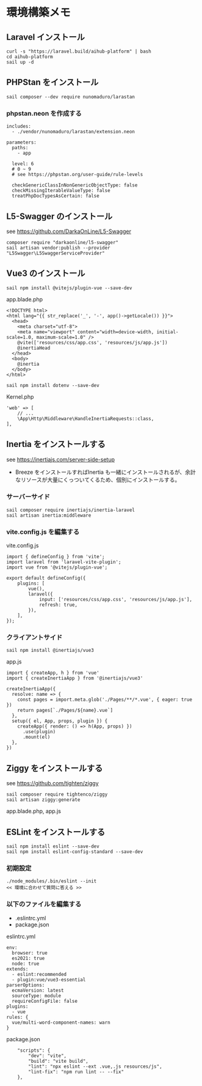 # 環境構築メモ
 ## Laravel インストール
 ```
 curl -s "https://laravel.build/aihub-platform" | bash
 cd aihub-platform
 sail up -d
 ```
## PHPStan をインストール
```
sail composer --dev require nunomaduro/larastan
```
### phpstan.neon を作成する
```
includes:
  - ./vendor/nunomaduro/larastan/extension.neon

parameters:
  paths:
    - app

  level: 6
  # 0 ~ 9
  # see https://phpstan.org/user-guide/rule-levels

  checkGenericClassInNonGenericObjectType: false
  checkMissingIterableValueType: false
  treatPhpDocTypesAsCertain: false
```

## L5-Swagger のインストール
see https://github.com/DarkaOnLine/L5-Swagger

```
composer require "darkaonline/l5-swagger"
sail artisan vendor:publish --provider "L5Swagger\L5SwaggerServiceProvider"
```

## Vue3 のインストール
```
sail npm install @vitejs/plugin-vue --save-dev
```
app.blade.php
```
<!DOCTYPE html>
<html lang="{{ str_replace('_', '-', app()->getLocale()) }}">
  <head>
    <meta charset="utf-8">
    <meta name="viewport" content="width=device-width, initial-scale=1.0, maximum-scale=1.0" />
    @vite(['resources/css/app.css', 'resources/js/app.js'])
    @inertiaHead
  </head>
  <body>
    @inertia
  </body>
</html>
```

```
sail npm install dotenv --save-dev
```
Kernel.php
```
'web' => [
    // ...
    \App\Http\Middleware\HandleInertiaRequests::class,
],
```


## Inertia をインストールする
see https://inertiajs.com/server-side-setup
- Breeze をインストールすればInertia も一緒にインストールされるが、余計なリソースが大量にくっついてくるため、個別にインストールする。
### サーバーサイド
```
sail composer require inertiajs/inertia-laravel
sail artisan inertia:middleware
```

### vite.config.js を編集する
vite.config.js
```
import { defineConfig } from 'vite';
import laravel from 'laravel-vite-plugin';
import vue from '@vitejs/plugin-vue';

export default defineConfig({
    plugins: [
        vue(),
        laravel({
            input: ['resources/css/app.css', 'resources/js/app.js'],
            refresh: true,
        }),
    ],
});
```

### クライアントサイド
```
sail npm install @inertiajs/vue3
```
app.js
```
import { createApp, h } from 'vue'
import { createInertiaApp } from '@inertiajs/vue3'

createInertiaApp({
  resolve: name => {
    const pages = import.meta.glob('./Pages/**/*.vue', { eager: true })
    return pages[`./Pages/${name}.vue`]
  },
  setup({ el, App, props, plugin }) {
    createApp({ render: () => h(App, props) })
      .use(plugin)
      .mount(el)
  },
})
```


## Ziggy をインストールする
see https://github.com/tighten/ziggy
```
sail composer require tightenco/ziggy
sail artisan ziggy:generate
```
app.blade.php, app.js


## ESLint をインストールする
```
sail npm install eslint --save-dev
sail npm install eslint-config-standard --save-dev
```

### 初期設定
```
./node_modules/.bin/eslint --init
<< 環境に合わせて質問に答える >>
```

### 以下のファイルを編集する
- .eslintrc.yml
- package.json

eslintrc.yml
```
env:
  browser: true
  es2021: true
  node: true
extends:
  - eslint:recommended
  - plugin:vue/vue3-essential
parserOptions:
  ecmaVersion: latest
  sourceType: module
  requireConfigFile: false
plugins:
  - vue
rules: {
  vue/multi-word-component-names: warn
}
```

package.json
```
    "scripts": {
        "dev": "vite",
        "build": "vite build",
        "lint": "npx eslint --ext .vue,.js resources/js",
        "lint-fix": "npm run lint -- --fix"
    },
```

